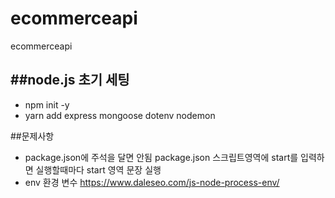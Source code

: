 # ecommerceapi
ecommerceapi

##node.js 초기 세팅
--------------------
* npm init -y
* yarn  add express mongoose dotenv nodemon





##문제사항

* package.json에 주석을 달면 안됨
package.json 스크립트영역에 start를 입력하면 실행할때마다 start 영역 문장 실행
* env 환경 변수 https://www.daleseo.com/js-node-process-env/

